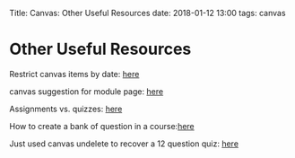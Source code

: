 Title: Canvas: Other Useful Resources
date: 2018-01-12 13:00
tags: canvas

# Other Useful Resources

Restrict canvas items by date: [here](http://www2.palomar.edu/pages/dgray/files/2016/11/Restricting-Canvas-Content-by-Date.pdf)

canvas suggestion for module page: [here](https://resources.instructure.com/courses/11/pages/course-home-page)


Assignments vs. quizzes: [here](https://wiki.harvard.edu/confluence/display/canvas/Assignments+and+Quizzes)

How to create a bank of question in a course:[here](https://community.canvaslms.com/docs/DOC-13000-415250747)

Just used canvas undelete to recover a 12 question quiz:
[here](https://kb.iu.edu/d/bfji)
